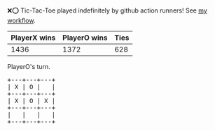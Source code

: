 :x::o: Tic-Tac-Toe played indefinitely by github action runners! See [my workflow](.github/workflows/play.yaml).

|PlayerX wins|PlayerO wins|Ties|
|-|-|-|
|1436|1372|628|

PlayerO's turn.

<pre>
+---+---+---+
| X | O |   |
+---+---+---+
| X | O | X |
+---+---+---+
|   |   |   |
+---+---+---+
</pre>
